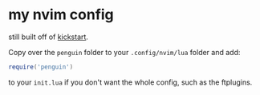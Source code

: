 # my nvim config

still built off of [kickstart](https://github.com/nvim-lua/kickstart.nvim).

Copy over the `penguin` folder to your `.config/nvim/lua` folder and add:

```lua
require('penguin')
```

to your `init.lua` if you don't want the whole config, such as the ftplugins.

